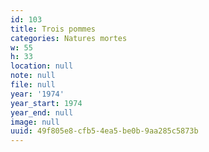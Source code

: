 ```yaml
---
id: 103
title: Trois pommes
categories: Natures mortes
w: 55
h: 33
location: null
note: null
file: null
year: '1974'
year_start: 1974
year_end: null
image: null
uuid: 49f805e8-cfb5-4ea5-be0b-9aa285c5873b
---
```


